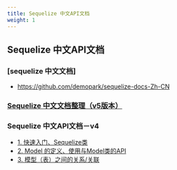 ```yaml
---
title: Sequelize 中文API文档
weight: 1
---
```


## Sequelize 中文API文档

### [sequelize 中文文档]

- https://github.com/demopark/sequelize-docs-Zh-CN

### [Sequelize 中文文档整理（v5版本）](https://itbilu.com/nodejs/npm/sequelize-docs-v5.html)

### Sequelize 中文API文档－v4

- [1. 快速入门、Sequelize类](https://itbilu.com/nodejs/npm/VkYIaRPz-.html)
- [2. Model 的定义、使用与Model类的API](https://itbilu.com/nodejs/npm/V1PExztfb.html)
- [3. 模型（表）之间的关系/关联](https://itbilu.com/nodejs/npm/41qaV3czb.html)
